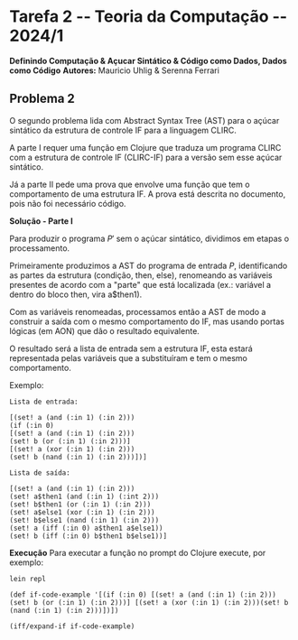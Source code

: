 # Tarefa 2 -- Teoria da Computação -- 2024/1
**Definindo Computação & Açucar Sintático & Código como Dados, Dados como Código**
**Autores:** Mauricio Uhlig & Serenna Ferrari

## Problema 2

O segundo problema lida com Abstract Syntax Tree (AST) para o açúcar sintático da estrutura de controle IF para a linguagem CLIRC.

A parte I requer uma função em Clojure que traduza um programa CLIRC com a estrutura de controle IF (CLIRC-IF) para a versão sem esse açúcar sintático.

Já a parte II pede uma prova que envolve uma função que tem o comportamento de uma estrutura IF. A prova está descrita no documento, pois não foi necessário código.

**Solução - Parte I**

Para produzir o programa $P'$ sem o açúcar sintático, dividimos em etapas o processamento.

Primeiramente produzimos a AST do programa de entrada $P$, identificando as partes da estrutura (condição, then, else),
renomeando as variáveis presentes de acordo com a "parte" que está localizada (ex.: variável a dentro do bloco then, vira a$then1).

Com as variáveis renomeadas, processamos então a AST de modo a construir a saída com o mesmo comportamento do IF, mas usando portas lógicas (em AON) que
dão o resultado equivalente.

O resultado será a lista de entrada sem a estrutura IF, esta estará representada pelas variáveis que a substituíram e tem o mesmo comportamento.

Exemplo:

```
Lista de entrada:

[(set! a (and (:in 1) (:in 2)))
(if (:in 0)
[(set! a (and (:in 1) (:in 2)))
(set! b (or (:in 1) (:in 2)))]
[(set! a (xor (:in 1) (:in 2)))
(set! b (nand (:in 1) (:in 2)))])]

Lista de saída:

[(set! a (and (:in 1) (:in 2)))
(set! a$then1 (and (:in 1) (:int 2)))
(set! b$then1 (or (:in 1) (:in 2)))
(set! a$else1 (xor (:in 1) (:in 2)))
(set! b$else1 (nand (:in 1) (:in 2)))
(set! a (iff (:in 0) a$then1 a$else1))
(set! b (iff (:in 0) b$then1 b$else1))]

```



**Execução**
Para executar a função no prompt do Clojure execute, por exemplo:
```
lein repl

(def if-code-example '[(if (:in 0) [(set! a (and (:in 1) (:in 2))) (set! b (or (:in 1) (:in 2)))] [(set! a (xor (:in 1) (:in 2)))(set! b (nand (:in 1) (:in 2)))])])

(iff/expand-if if-code-example)

```